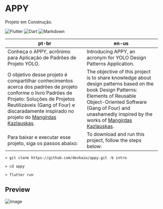 # APPY

Projeto em Construção.

![Flutter](https://img.shields.io/badge/Flutter-%2302569B.svg?style=for-the-badge&logo=Flutter&logoColor=white) ![Dart](https://img.shields.io/badge/dart-%230175C2.svg?style=for-the-badge&logo=dart&logoColor=white) ![Markdown](https://img.shields.io/badge/markdown-%23000000.svg?style=for-the-badge&logo=markdown&logoColor=white)

| pt-br | en-us |
|-------|-------|
| Conheça o APPY, acrônimo para Aplicação de Padrões de Projeto YOLO. | Introducing APPY, an acronym for YOLO Design Patterns Application. |
| O objetivo desse projeto é compartilhar conhecimentos acerca dos padrões de projeto conforme o livro Padrões de Projeto: Soluções de Projetos Reutilizáveis (Gang of Four) e discaradamente inspirado no projeto do [Mangirdas Kazlauskas](https://github.com/mkobuolys). | The objective of this project is to share knowledge about design patterns based on the book Design Patterns: Elements of Reusable Object-Oriented Software (Gang of Four) and unashamedly inspired by the works of [Mangirdas Kazlauskas](https://github.com/mkobuolys). |
| Para baixar e executar esse projeto, siga os passos abaixo: | To download and run this project, follow the steps below: |

```console
> git clone https://github.com/devkaio/appy.git -b intro

> cd appy

> flutter run
```


## Preview
![image](screenshots/main.gif)